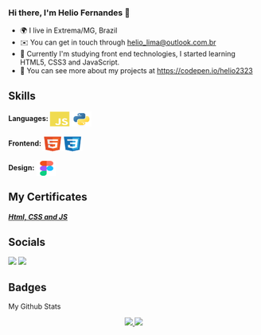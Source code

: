 ### Hi there, I'm Helio Fernandes 👋

<!--
**helio2323/helio2323** is a ✨ _special_ ✨ repository because its `README.md` (this file) appears on your GitHub profile.

Here are some ideas to get you started:

- 🔭 I’m currently working on ...

- 👯 I’m looking to collaborate on ...
- 🤔 I’m looking for help with ...
- 💬 Ask me about ...
- 📫 How to reach me: ...
- 😄 Pronouns: ...
- ⚡ Fun fact: ...
-->
- 🌍 I live in Extrema/MG, Brazil
- ✉️ You can get in touch through helio_lima@outlook.com.br
- 🌱 Currently I'm studying front end technologies, I started learning HTML5, CSS3 and JavaScript.
- 🔭 You can see more about my projects at https://codepen.io/helio2323


<h2>Skills</h2>

#### Languages: <a><img align="center" alt="Rafa-Js" height="30" width="40" src="https://raw.githubusercontent.com/devicons/devicon/master/icons/javascript/javascript-plain.svg"></a><a>  <img align="center" alt="Rafa-Python" height="30" width="40" src="https://raw.githubusercontent.com/devicons/devicon/master/icons/python/python-original.svg"></a>

#### Frontend: <a><img align="center" alt="Rafa-HTML" height="30" width="40" src="https://raw.githubusercontent.com/devicons/devicon/master/icons/html5/html5-original.svg"></a><a><img align="center" alt="Rafa-CSS" height="30" width="40" src="https://raw.githubusercontent.com/devicons/devicon/master/icons/css3/css3-original.svg"></a>

#### Design: <a><img align="center" alt="Rafa-HTML" height="30" width="40" src="https://raw.githubusercontent.com/devicons/devicon/master/icons/figma/figma-original.svg"></a>



<h2>My Certificates</h2>

##### <a href  ="https://www.udemy.com/certificate/UC-561f70de-efc2-461c-92e2-1c6acbcc4cfb/" target="_blank">Html, CSS and JS</a>




<h2>Socials</h2>

  <div>  
  <a href = "mailto:helio_lima@outlook.com.br"><img src="https://img.shields.io/badge/Microsoft_Outlook-0078D4?style=for-the-badge&logo=microsoft-outlook&logoColor=white" target="_blank"></a>
  <a href="https://www.linkedin.com/in/helioreislima/" target="_blank"><img src="https://img.shields.io/badge/-LinkedIn-%230077B5?style=for-the-badge&logo=linkedin&logoColor=white" target="_blank"></a> 
</div>

<h2>Badges</h2>

<p>My Github Stats</p>

<div align="center">
  <a href="https://github.com/helio2323">
  <img height="180em" src="https://github-readme-stats.vercel.app/api?username=helio2323&show_icons=true&theme=dark&include_all_commits=true&count_private=true"/>
  <img height="180em" src="https://github-readme-stats.vercel.app/api/top-langs/?username=helio2323&layout=compact&langs_count=7&theme=dark"/>
</div>
  

  

